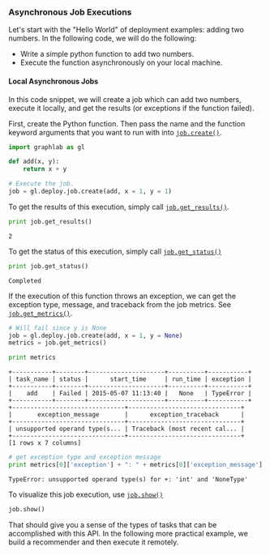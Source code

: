 ### Asynchronous Job Executions

Let's start with the "Hello World" of deployment examples: adding two numbers. In the following code, we will do the following:

- Write a simple python function to add two numbers.
- Execute the function asynchronously on your local machine.


#### Local Asynchronous Jobs

In this code snippet, we will create a job which can add two numbers, execute it locally, and get the results (or exceptions if the function failed).
 
First, create the Python function. Then pass the name and the function keyword arguments that you want to run with into [``job.create()``](https://dato.com/products/create/docs/generated/graphlab.deploy.job.create.html).

```python
import graphlab as gl

def add(x, y):
    return x + y

# Execute the job.
job = gl.deploy.job.create(add, x = 1, y = 1)
```

To get the results of this execution, simply call [``job.get_results()``](https://dato.com/products/create/docs/generated/graphlab.deploy.Job.get_results.html).

```python
print job.get_results()
```
```
2
```

To get the status of this execution, simply call [``job.get_status()``](https://dato.com/products/create/docs/generated/graphlab.deploy.Job.get_status.html)

```python
print job.get_status()
```
```
Completed
```

If the execution of this function throws an exception, we can get the exception
type, message, and traceback from the job metrics. See [``job.get_metrics()``](https://dato.com/products/create/docs/generated/graphlab.deploy.Job.get_metrics.html).

```python
# Will fail since y is None
job = gl.deploy.job.create(add, x = 1, y = None)
metrics = job.get_metrics()

print metrics
```
```
+-----------+--------+---------------------+----------+-----------+
| task_name | status |      start_time     | run_time | exception |
+-----------+--------+---------------------+----------+-----------+
|    add    | Failed | 2015-05-07 11:13:40 |   None   | TypeError |
+-----------+--------+---------------------+----------+-----------+
+-------------------------------+-------------------------------+
|       exception_message       |      exception_traceback      |
+-------------------------------+-------------------------------+
| unsupported operand type(s... | Traceback (most recent cal... |
+-------------------------------+-------------------------------+
[1 rows x 7 columns]
```

```python
# get exception type and exception message
print metrics[0]['exception'] + ": " + metrics[0]['exception_message']
```
```
TypeError: unsupported operand type(s) for +: 'int' and 'NoneType'
```

To visualize this job execution, use [``job.show()``](https://dato.com/products/create/docs/generated/graphlab.deploy.Job.show.html)
```python
job.show()
```

That should give you a sense of the types of tasks that can be accomplished with this API. In the following more practical example, we build a recommender and then execute it remotely.
